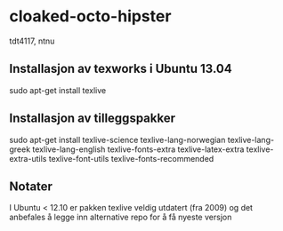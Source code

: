 cloaked-octo-hipster
====================

tdt4117, ntnu

## Installasjon av texworks i Ubuntu 13.04

sudo apt-get install texlive

## Installasjon av tilleggspakker

sudo apt-get install texlive-science texlive-lang-norwegian texlive-lang-greek texlive-lang-english texlive-fonts-extra texlive-latex-extra texlive-extra-utils texlive-font-utils texlive-fonts-recommended

## Notater

I Ubuntu < 12.10 er pakken texlive veldig utdatert (fra 2009) og det anbefales å legge inn alternative repo for å få nyeste versjon
